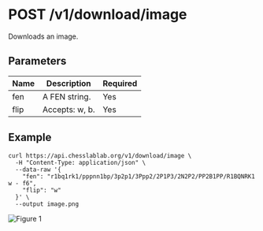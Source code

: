 # POST /v1/download/image

Downloads an image.

## Parameters

| Name | Description | Required |
| ---- | ----------- | -------- |
| fen | A FEN string. | Yes |
| flip | Accepts: w, b. | Yes |

## Example

```text
curl https://api.chesslablab.org/v1/download/image \
  -H "Content-Type: application/json" \
  --data-raw '{
    "fen": "r1bq1rk1/pppnn1bp/3p2p1/3Ppp2/2P1P3/2N2P2/PP2B1PP/R1BQNRK1 w - f6",
    "flip": "w"
  }' \
  --output image.png
```

![Figure 1](https://raw.githubusercontent.com/chesslablab/chess-api/master/docs/post-download-image_01.png)
